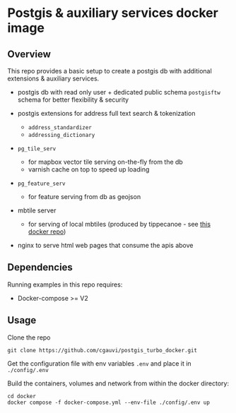 
# Postgis & auxiliary services docker image

## Overview

This repo provides a basic setup to create a postgis db with additional extensions & auxiliary services. 

- postgis db with read only user + dedicated public schema `postgisftw` schema for better flexibility & security

- postgis extensions for address full text search & tokenization
    - `address_standardizer`
    - `addressing_dictionary`

- `pg_tile_serv`
    - for mapbox vector tile serving on-the-fly from the db
    - varnish cache on top to speed up loading

- `pg_feature_serv`
    - for feature serving from db as geojson

- mbtile server
    - for serving of local mbtiles (produced by tippecanoe - see [this docker repo](https://github.com/cgauvi/tippecanoe_docker))

- nginx to serve html web pages that consume the apis above

## Dependencies

Running examples in this repo requires:

- Docker-compose >= V2


## Usage

Clone the repo

```
git clone https://github.com/cgauvi/postgis_turbo_docker.git
```

Get the configuration file with env variables `.env` and place it in `./config/.env`

Build the containers, volumes and network from within the docker directory:

```
cd docker
docker compose -f docker-compose.yml --env-file ./config/.env up
```
